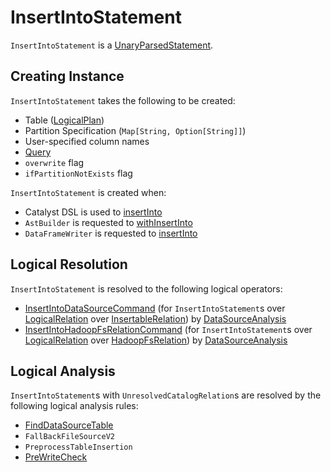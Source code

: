 # InsertIntoStatement

`InsertIntoStatement` is a [UnaryParsedStatement](ParsedStatement.md).

## Creating Instance

`InsertIntoStatement` takes the following to be created:

* <span id="table"> Table ([LogicalPlan](LogicalPlan.md))
* <span id="partitionSpec"> Partition Specification (`Map[String, Option[String]]`)
* <span id="userSpecifiedCols"> User-specified column names
* <span id="query"> [Query](LogicalPlan.md)
* <span id="overwrite"> `overwrite` flag
* <span id="ifPartitionNotExists"> `ifPartitionNotExists` flag

`InsertIntoStatement` is created when:

* Catalyst DSL is used to [insertInto](../catalyst-dsl/index.md#insertInto)
* `AstBuilder` is requested to [withInsertInto](../sql/AstBuilder.md#withInsertInto)
* `DataFrameWriter` is requested to [insertInto](../DataFrameWriter.md#insertInto)

## Logical Resolution

`InsertIntoStatement` is resolved to the following logical operators:

* [InsertIntoDataSourceCommand](InsertIntoDataSourceCommand.md) (for `InsertIntoStatement`s over [LogicalRelation](LogicalRelation.md) over [InsertableRelation](../InsertableRelation.md)) by [DataSourceAnalysis](../logical-analysis-rules/DataSourceAnalysis.md)
* [InsertIntoHadoopFsRelationCommand](InsertIntoHadoopFsRelationCommand.md) (for `InsertIntoStatement`s over [LogicalRelation](LogicalRelation.md) over [HadoopFsRelation](../InsertableRelation.md)) by [DataSourceAnalysis](../logical-analysis-rules/DataSourceAnalysis.md)

## Logical Analysis

`InsertIntoStatement`s with `UnresolvedCatalogRelation`s are resolved by the following logical analysis rules:

* [FindDataSourceTable](../logical-analysis-rules/FindDataSourceTable.md)
* `FallBackFileSourceV2`
* `PreprocessTableInsertion`
* [PreWriteCheck](../logical-analysis-rules/PreWriteCheck.md)
